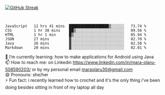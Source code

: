 

 <!--<img align="center" src="https://github-readme-stats.vercel.app/api?username=MaraxD&theme=github_dark&show_icons=true&count_private=true"/>-->
[![GitHub Streak](http://github-readme-streak-stats.herokuapp.com?user=MaraxD&theme=tokyonight_duo&align=center)](https://git.io/streak-stats)
 
 
 <br/>

<!--START_SECTION:waka-->

```text
JavaScript   12 hrs 41 mins  ██████████████████▒░░░░░░   73.74 %
CSS          1 hr 38 mins    ██▒░░░░░░░░░░░░░░░░░░░░░░   09.56 %
HTML         1 hr 1 min      █▒░░░░░░░░░░░░░░░░░░░░░░░   05.94 %
JSON         27 mins         ▓░░░░░░░░░░░░░░░░░░░░░░░░   02.70 %
Java         26 mins         ▓░░░░░░░░░░░░░░░░░░░░░░░░   02.58 %
Markdown     20 mins         ▓░░░░░░░░░░░░░░░░░░░░░░░░   02.01 %
```

<!--END_SECTION:waka-->
<!--[![willianrod's wakatime stats](https://github-readme-stats.vercel.app/api/wakatime?username=MaraxD)](https://github.com/anuraghazra/github-readme-stats)-->

🌱 I’m currently learning: how to make applications for Android using Java<br/>
📫 How to reach me: on Linkedin https://www.linkedin.com/in/mara-olaru-508590203/ or by my personal email maraolaru30@gmail.com <br/>
😄 Pronouns: she/her <br/>
⚡ Fun fact: i recently learned how to crochet and it's the only thing i've been doing besides sitting in front of my laptop all day <br/>
 

